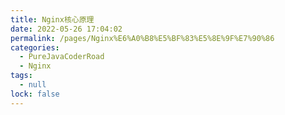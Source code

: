 ```yaml
---
title: Nginx核心原理
date: 2022-05-26 17:04:02
permalink: /pages/Nginx%E6%A0%B8%E5%BF%83%E5%8E%9F%E7%90%86
categories: 
  - PureJavaCoderRoad
  - Nginx
tags: 
  - null
lock: false
---
```

